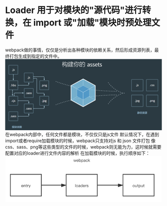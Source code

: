# Loader 用于对模块的"源代码"进行转换，在 import 或"加载"模块时预处理文件
webpack做的事情，仅仅是分析出各种模块的依赖关系，然后形成资源列表，最终打包生成到指定的文件中。
![webpack](../img/webpackloader.png)
在webpack内部中，任何文件都是模块，不仅仅只是js文件
默认情况下，在遇到import或者require加载模块的时候，webpack只支持对js 和 json 文件打包
像css、sass、png等这些类型的文件的时候，webpack则无能为力，这时候就需要配置对应的loader进行文件内容的解析
在加载模块的时候，执行顺序如下：
![webpack](../img/loader.png)
